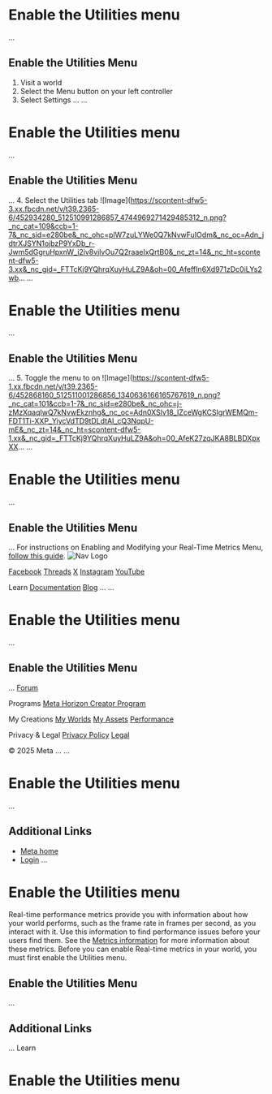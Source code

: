 # Enable the Utilities menu
...
## Enable the Utilities Menu


1. Visit a world
2. Select the Menu button on your left controller
3. Select Settings
...
...
# Enable the Utilities menu
...
## Enable the Utilities Menu
...
4. Select the Utilities tab ![Image](https://scontent-dfw5-3.xx.fbcdn.net/v/t39.2365-6/452934280_512510991286857_4744969271429485312_n.png?_nc_cat=109&ccb=1-7&_nc_sid=e280be&_nc_ohc=plW7zuLYWe0Q7kNvwFuIOdm&_nc_oc=Adn_jdtrXJSYN1ojbzP9YxDb_r-Jwm5dGgruHpxnW_i2iv8vjlvOu7Q2raaeIxQrtB0&_nc_zt=14&_nc_ht=scontent-dfw5-3.xx&_nc_gid=_FTTcKj9YQhrqXuyHuLZ9A&oh=00_AfeffIn6Xd971zDc0iLYs2wb...
...
# Enable the Utilities menu
...
## Enable the Utilities Menu
...
5. Toggle the menu to on ![Image](https://scontent-dfw5-1.xx.fbcdn.net/v/t39.2365-6/452868160_512511001286856_1340636166165767619_n.png?_nc_cat=101&ccb=1-7&_nc_sid=e280be&_nc_ohc=j-zMzXqaqIwQ7kNvwEkznhg&_nc_oc=Adn0XSlv18_IZceWgKCSlgrWEMQm-FDT1Ti-XXP_YiycVdTD9tDLdtAI_cQ3NqpU-mE&_nc_zt=14&_nc_ht=scontent-dfw5-1.xx&_nc_gid=_FTTcKj9YQhrqXuyHuLZ9A&oh=00_AfeK27zqJKA8BLBDXpxXX...
...
# Enable the Utilities menu
...
## Enable the Utilities Menu
...
 For instructions on Enabling and Modifying your Real-Time Metrics Menu, [follow this guide](https://developers.meta.com/horizon-worlds/learn/documentation/performance-best-practices-and-tooling/performance-tools/enabling-and-modifying-the-realtime-metrics-panel/).    ![Nav Logo](https://static.xx.fbcdn.net/rsrc.php/yE/r/3SoBlk8EqOQ.svg)


[Facebook](https://www.facebook.com/MetaHorizon/)
[Threads](https://www.threads.com/@metahorizon)
[X](https://x.com/MetaHorizon)
[Instagram](https://www.instagram.com/metahorizon/)
[YouTube](https://www.youtube.com/@MetaQuestVR)

 Learn
[Documentation](https://developers.meta.com/horizon-worlds/learn/documentation/)
[Blog](https://developers.meta.com/horizon/blog/)
...
...
# Enable the Utilities menu
...
## Enable the Utilities Menu
...
[Forum](https://communityforums.atmeta.com/t5/Creator-Forum/ct-p/Meta_Horizon_Creator_Forums)

 Programs
[Meta Horizon Creator Program](https://developers.meta.com/horizon-worlds/programs/)

 My Creations
[My Worlds](https://horizon.meta.com/creator/worlds_all/?utm_source=horizon_worlds_creator)
[My Assets](https://horizon.meta.com/creator/assets/?utm_source=horizon_worlds_creator)
[Performance](https://horizon.meta.com/creator/performance/traces/?utm_source=horizon_worlds_creator)

 Privacy & Legal
[Privacy Policy](https://www.meta.com/legal/privacy-policy/)
[Legal](https://www.meta.com/legal/supplemental-terms-of-service/)

 © 2025 Meta
...
...
# Enable the Utilities menu
...
## Additional Links
- [Meta home](https://developers.meta.com/horizon-worlds/)
- [Login](https://developers.meta.com/login/?redirect_uri=https%3A%2F%2Fdevelopers.meta.com%2Fhorizon-worlds%2Flearn%2Fdocumentation%2Fperformance-best-practices-and-tooling%2Fperformance-tools%2Fenable-the-utilities-menu%2F)
...
# Enable the Utilities menu

 Real-time performance metrics provide you with information about how your world
performs, such as the frame rate in frames per second, as you interact with it.
Use this information to find performance issues before your users find them. See
the [Metrics information](https://developers.meta.com/horizon-worlds/learn/documentation/performance-best-practices-and-tooling/performance-tools/world-analytics#supported-metrics) for more information about these metrics. Before you can enable Real-time metrics in your world, you must first enable the
Utilities menu.  
## Enable the Utilities Menu
...
## Additional Links
...
      Learn
# Enable the Utilities menu
